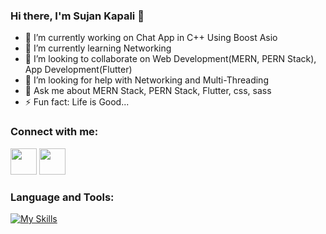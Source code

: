 ### Hi there, I'm Sujan Kapali 👋


- 🔭 I’m currently working on Chat App in C++ Using Boost Asio
- 🌱 I’m currently learning Networking
- 👯 I’m looking to collaborate on Web Development(MERN, PERN Stack), App Development(Flutter)
- 🤔 I’m looking for help with Networking and Multi-Threading
- 💬 Ask me about MERN Stack, PERN Stack, Flutter, css, sass
- ⚡ Fun fact: Life is Good...

### Connect with me:
[<img src="https://openvisualfx.com/wp-content/uploads/2019/10/linkedin-icon-logo-png-transparent.png" width="42px"/>](https://www.linkedin.com/in/sujan-kapali-78064b208/)
[<img src="https://openvisualfx.com/wp-content/uploads/2019/10/linkedin-icon-logo-png-transparent.png" width="42px"/>](https://www.linkedin.com/in/sujan-kapali-78064b208/)


### Language and Tools:
[![My Skills](https://skills.thijs.gg/icons?i=html,css,js,react,nodejs,mongodb,postgres,dart,git,py&theme=light)](https://skills.thijs.gg)
